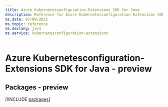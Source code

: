 ```yaml
---
title: Azure Kubernetesconfiguration-Extensions SDK for Java
description: Reference for Azure Kubernetesconfiguration-Extensions SDK for Java
ms.date: 07/09/2025
ms.topic: reference
ms.devlang: java
ms.service: kubernetesconfiguration-extensions
---
```

# Azure Kubernetesconfiguration-Extensions SDK for Java - preview
## Packages - preview
[!INCLUDE [packages](kubernetesconfiguration-extensions-index.md)]